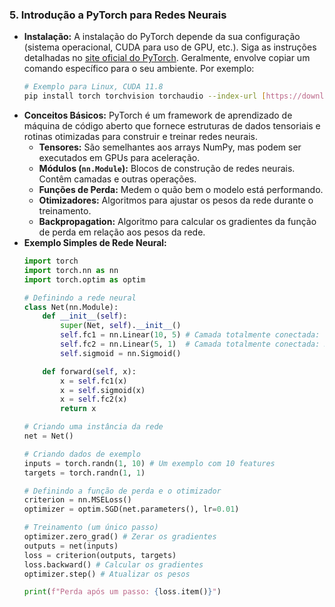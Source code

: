 ### 5\. Introdução a PyTorch para Redes Neurais

  * **Instalação:** A instalação do PyTorch depende da sua configuração (sistema operacional, CUDA para uso de GPU, etc.). Siga as instruções detalhadas no [site oficial do PyTorch](https://pytorch.org/). Geralmente, envolve copiar um comando específico para o seu ambiente. Por exemplo:
    ```bash
    # Exemplo para Linux, CUDA 11.8
    pip install torch torchvision torchaudio --index-url [https://download.pytorch.org/whl/cu118](https://download.pytorch.org/whl/cu118)
    ```
  * **Conceitos Básicos:** PyTorch é um framework de aprendizado de máquina de código aberto que fornece estruturas de dados tensoriais e rotinas otimizadas para construir e treinar redes neurais.
      * **Tensores:** São semelhantes aos arrays NumPy, mas podem ser executados em GPUs para aceleração.
      * **Módulos (`nn.Module`):** Blocos de construção de redes neurais. Contêm camadas e outras operações.
      * **Funções de Perda:** Medem o quão bem o modelo está performando.
      * **Otimizadores:** Algoritmos para ajustar os pesos da rede durante o treinamento.
      * **Backpropagation:** Algoritmo para calcular os gradientes da função de perda em relação aos pesos da rede.
  * **Exemplo Simples de Rede Neural:**
    ```python
    import torch
    import torch.nn as nn
    import torch.optim as optim

    # Definindo a rede neural
    class Net(nn.Module):
        def __init__(self):
            super(Net, self).__init__()
            self.fc1 = nn.Linear(10, 5) # Camada totalmente conectada: 10 entradas, 5 saídas
            self.fc2 = nn.Linear(5, 1)  # Camada totalmente conectada: 5 entradas, 1 saída
            self.sigmoid = nn.Sigmoid()

        def forward(self, x):
            x = self.fc1(x)
            x = self.sigmoid(x)
            x = self.fc2(x)
            return x

    # Criando uma instância da rede
    net = Net()

    # Criando dados de exemplo
    inputs = torch.randn(1, 10) # Um exemplo com 10 features
    targets = torch.randn(1, 1)

    # Definindo a função de perda e o otimizador
    criterion = nn.MSELoss()
    optimizer = optim.SGD(net.parameters(), lr=0.01)

    # Treinamento (um único passo)
    optimizer.zero_grad() # Zerar os gradientes
    outputs = net(inputs)
    loss = criterion(outputs, targets)
    loss.backward() # Calcular os gradientes
    optimizer.step() # Atualizar os pesos

    print(f"Perda após um passo: {loss.item()}")
    ```
